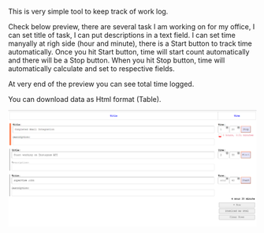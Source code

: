 This is very simple tool to keep track of work log.

Check below preview, there are several task I am working on for my office, I can set title of task, I can put descriptions in a text field.
I can set time manyally at righ side (hour and minute), there is a Start button to track time automatically.
Once you hit Start button, time will start count automatically and there will be a Stop button.
When you hit Stop button, time will automatically calculate and set to respective fields.

At very end of the preview you can see total time logged.

You can download data as Html format (Table).

![Preview of Worklog Mini Tool](WL-1.png?raw=true "Preview of Worklog Mini Tool")